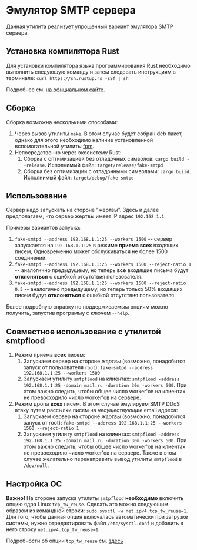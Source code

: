 # Эмулятор SMTP сервера

Данная утилита реализует упрощенный вариант эмулятора SMTP сервера.

## Установка компилятора Rust

Для установки компилятора языка программирования Rust необходимо выполнить следующую команду и затем следовать инструкциям в терминале: `curl https://sh.rustup.rs -sSf | sh`

Подробнее см. [на официальном сайте](https://www.rust-lang.org/en-US/install.html).

## Сборка

Сборка возможна несколькими способами:

1. Через вызов утилиты `make`. В этом случае будет собран deb пакет, однако для этого необходимо наличие установленной вспомогательной утилиты [fpm](https://github.com/jordansissel/fpm).
1. Непосредственно через экосистему Rust:
	1. Сборка с оптимизацией без отладочных символов: `cargo build --release`. Исполнимый файл: `target/release/fake-smtpd`
	1. Сборка без оптимизации с отладочными символами: `cargo build`. Исполнимый файл: `target/debug/fake-smtpd`

## Использование

Сервер надо запускать на стороне "жертвы". Здесь и далее предполагаем, что сервер жертвы имеет IP адрес `192.168.1.1`.

Примеры вариантов запуска:

1. `fake-smtpd --address 192.168.1.1:25 --workers 1500` -- сервер запускается на `192.168.1.1:25` в режиме **приема всех** входящих писем, Одновременно может обслуживаться не более 1500 соединений.
1. `fake-smtpd --address 192.168.1.1:25 --workers 1500 --reject-ratio 1` -- аналогично предыдущему, но теперь **все** входящие письма будут **отклоняться** с ошибкой отсутствия пользователя.
1. `fake-smtpd --address 192.168.1.1:25 --workers 1500 --reject-ratio 0.5` -- аналогично предыдущему, но теперь только 50% входящих писем будут **отклоняться** с ошибкой отсутствия пользователя.

Более подробную справку по поддерживаемым опциям можно получить, запустив программу с ключем `--help`.

## Совместное использование с утилитой **smtpflood**

1. Режим приема **всех** писем:
	1. Запускаем сервер на стороне *жертвы* (возможно, понадобится запуск от пользователя `root`): `fake-smtpd --address 192.168.1.1:25 --workers 1500`
	1. Запускаем утилиту `smtpflood` на клиентах: `smtpflood -address 192.168.1.1:25 -domain mail.ru -duration 30m -workers 500`. При этом важно следить, чтобы общее число worker'ов на клиентах не превосходило число worker'ов на сервере.
1. Режим дропа **всех** писем. В этом случае эмулируем SMTP DDoS атаку путем рассылки писем на *несуществующие* email адреса:
	1. Запускаем сервер на стороне *жертвы* (возможно, понадобится запуск от root): `fake-smtpd --address 192.168.1.1:25 --workers 1500 --reject-ratio 1`
	1. Запускаем утилиту `smtpflood` на клиентах: `smtpflood -address 192.168.1.1:25 -domain mail.ru -duration 30m -workers 500`. При этом важно следить, чтобы общее число worker'ов на клиентах не превосходило число worker'ов на сервере. Также в этом случае желательно перенаправить вывод утилиты `smtpflood` в `/dev/null`.

## Настройка ОС

**Важно!** На стороне запуска утилиты `smtpflood` **необходимо** включить опцию ядра Linux `tcp_tw_reuse`. Сделать это можно следующим образом из командной строки: `sudo sysctl -w net.ipv4.tcp_tw_reuse=1`. Для того, чтобы данная опция включалась автоматически при загрузке системы, нужно отредактировать файл `/etc/sysctl.conf` и добавить в него строку `net.ipv4.tcp_tw_reuse=1`.

Подробности об опции `tcp_tw_reuse` см. [здесь](https://stackoverflow.com/questions/8893888/dropping-of-connections-with-tcp-tw-recycle/12719362#12719362)
